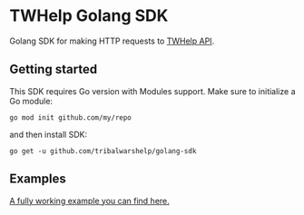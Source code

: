 # TWHelp Golang SDK

Golang SDK for making HTTP requests to [TWHelp API](https://api.tribalwarshelp.com).

## Getting started

This SDK requires Go version with Modules support. Make sure to initialize a Go module:

```
go mod init github.com/my/repo
```

and then install SDK:

```
go get -u github.com/tribalwarshelp/golang-sdk
```

## Examples

[A fully working example you can find here.](https://raw.githubusercontent.com/tribalwarshelp/golang-sdk/master/example/main.go)
